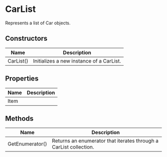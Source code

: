 # CarList

Represents a list of Car objects.

## Constructors

| Name  | Description  |
|-------|--------------|
| CarList()  | Initializes a new instance of a CarList.  |


## Properties

| Name  | Description  |
|-------|--------------|
| Item  |   |


## Methods

| Name  | Description  |
|-------|--------------|
| GetEnumerator()  | Returns an enumerator that iterates through a CarList collection.  |


